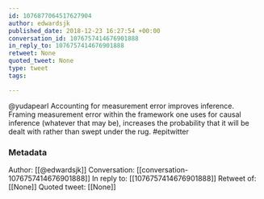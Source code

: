```yaml
---
id: 1076877064517627904
author: edwardsjk
published_date: 2018-12-23 16:27:54 +00:00
conversation_id: 1076757414676901888
in_reply_to: 1076757414676901888
retweet: None
quoted_tweet: None
type: tweet
tags:

---
```


@yudapearl Accounting for measurement error improves inference. Framing measurement error within the framework one uses for causal inference (whatever that may be), increases the probability that it will be dealt with rather than swept under the rug. #epitwitter

### Metadata

Author: [[@edwardsjk]]
Conversation: [[conversation-1076757414676901888]]
In reply to: [[1076757414676901888]]
Retweet of: [[None]]
Quoted tweet: [[None]]
